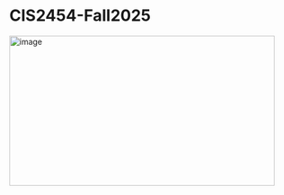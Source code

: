 # CIS2454-Fall2025

<img width="472" height="267" alt="image" src="https://github.com/user-attachments/assets/51364e5d-3c10-41d3-ad96-fbc1517af012" />

